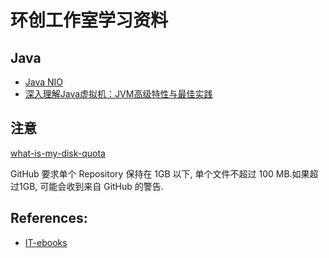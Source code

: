 # 环创工作室学习资料

## Java
- [Java NIO](https://github.com/HC-Club/HC-Books/blob/master/java/Java%20NIO.pdf)
- [深入理解Java虚拟机：JVM高级特性与最佳实践](https://github.com/HC-Club/HC-Books/blob/master/java/%E6%B7%B1%E5%85%A5%E7%90%86%E8%A7%A3Java%E8%99%9A%E6%8B%9F%E6%9C%BA%EF%BC%9AJVM%E9%AB%98%E7%BA%A7%E7%89%B9%E6%80%A7%E4%B8%8E%E6%9C%80%E4%BD%B3%E5%AE%9E%E8%B7%B5.pdf)

## 注意
[what-is-my-disk-quota](https://help.github.com/articles/what-is-my-disk-quota/)

GitHub 要求单个 Repository 保持在 1GB 以下, 单个文件不超过 100 MB.如果超过1GB, 可能会收到来自 GitHub 的警告.

## References:

- [IT-ebooks](https://github.com/fuhmmin/it-ebooks-cn)
